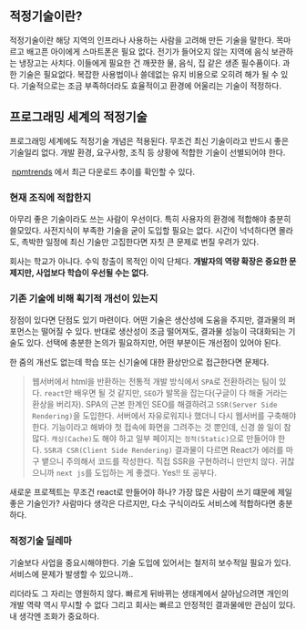 ## 적정기술이란?
적정기술이란 해당 지역의 인프라나 사용하는 사람을 고려해 만든 기술을 말한다. 목마르고 배고픈 아이에게 스마트폰은 필요 없다. 전기가 들어오지 않는 지역에 음식 보관하는 냉장고는 사치다. 이들에게 필요한 건 깨끗한 물, 음식, 집 같은 생존 필수품이다. 과한 기술은 필요없다. 복잡한 사용법이나 쓸데없는 유지 비용으로 오히려 해가 될 수 있다. 기술적으로는 조금 부족하더라도 효율적이고 환경에 어울리는 기술이 적정하다.

## 프로그래밍 세계의 적정기술
프로그래밍 세계에도 적정기술 개념은 적용된다. 무조건 최신 기술이라고 반드시 좋은 기술일리 없다. 개발 환경, 요구사항, 조직 등 상황에 적합한 기술이 선별되어야 한다.

 [npmtrends](https://npmtrends.com/) 에서 최근 다운로드 추이를 확인할 수 있다.

### 현재 조직에 적합한지
아무리 좋은 기술이라도 쓰는 사람이 우선이다. 특히 사용자의 환경에 적합해야 충분히 쓸모있다. 사전지식이 부족한 기술을 굳이 도입할 필요는 없다. 시간이 넉넉하다면 몰라도, 촉박한 일정에 최신 기술만 고집한다면 자칫 큰 문제로 번질 우려가 있다.

회사는 학교가 아니다. 수익 창출이 목적인 이익 단체다. **개발자의 역량 확장은 중요한 문제지만, 사업보다 학습이 우선될 수는 없다.**

### 기존 기술에 비해 획기적 개선이 있는지
장점이 있다면 단점도 있기 마련이다. 어떤 기술은 생산성에 도움을 주지만, 결과물의 퍼포먼스는 떨어질 수 있다. 반대로 생산성이 조금 떨어져도, 결과물 성능이 극대화되는 기술도 있다. 선택에 충분한 논의가 필요하지만, 어떤 부분이든 개선점이 있어야 된다.

한 줌의 개선도 없는데 학습 또는 신기술에 대한 환상만으로 접근한다면 문제다.

> 웹서버에서 html을 반환하는 전통적 개발 방식에서 `SPA`로 전환하려는 팀이 있다. `react`만 배우면 될 것 같지만, `SEO`가 발목을 잡는다(구글이 다 해줄 거라는 환상을 버리자). SPA의 근본 한계인 SEO를 해결하려고 `SSR(Server Side Rendering)`을 도입한다. 서버에서 자유로워지나 했더니 다시 웹서버를 구축해야 한다. 기능이라고 해봐야 첫 접속에 화면을 그려주는 것 뿐인데, 신경 쓸 일이 참 많다. `캐싱(Cache)`도 해야 하고 일부 페이지는 `정적(Static)`으로 만들어야 한다. `SSR과 CSR(Client Side Rendering)` 결과물이 다르면 React가 에러를 마구 뱉으니 주의해서 코드를 작성한다. 직접 SSR을 구현하려니 만만치 않다. 귀찮으니까 `next js`를 도입하는 게 좋겠다. Yes!! 또 공부다.

새로운 프로젝트는 무조건 react로 만들어야 하나? 가장 많은 사람이 쓰기 떄문에 제일 좋은 기술인가? 사람마다 생각은 다르지만, 다소 구식이라도 서비스에 적합하다면 충분하다.

### 적정기술 딜레마
기술보다 사업을 중요시해야한다. 기술 도입에 있어서는 철저히 보수적일 필요가 있다. 서비스에 문제가 발생할 수 있으니까.. 

리더라도 그 자리는 영원하지 않다. 빠르게 뒤바뀌는 생태계에서 살아남으려면 개인의 개발 역략 역시 무시할 수 없다 그리고 회사는 빠르고 안정적인 결과물에만 관심이 있다. 내 생각엔 조화가 중요하다.